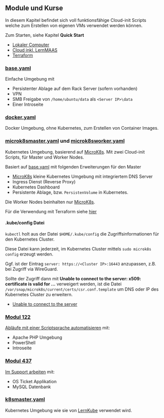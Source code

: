 Module und Kurse
----------------

In diesem Kapitel befindet sich voll funktionsfähige Cloud-init Scripts welche zum Erstellen von eigenen VMs verwendet werden können.

Zum Starten, siehe Kapitel **Quick Start**
* [Lokaler Computer](../intro/)
* [Cloud inkl. LernMAAS](../intro/Cloud.md)
* [Terraform](../terraform/)
 
### [base.yaml](base.yaml)

Einfache Umgebung mit 
* Persistenter Ablage auf dem Rack Server (sofern vorhanden)
* VPN
* SMB Freigabe von `/home/ubuntu/data` als `<Server IP>\data`
* Einer Introseite

### [docker.yaml](docker.yaml)

Docker Umgebung, ohne Kubernetes, zum Erstellen von Container Images.

### [microk8smaster.yaml](microk8smaster.yaml) und [microk8sworker.yaml](microk8sworker.yaml)

Kubernetes Umgebung, basierend auf [MicroK8s](https://microk8s.io/). Mit zwei Cloud-init Scripts, für Master und Worker Nodes.

Basiert auf [base.yaml](base.yaml) mit folgenden Erweiterungen für den Master
* [MicroK8s](https://microk8s.io/) kleine Kubernetes Umgebung mit integriertem DNS Server
* Ingress Dienst (Reverse Proxy)
* Kubernetes Dashboard
* Persistente Ablage, bzw. `PersistenVolume` in Kubernetes.

Die Worker Nodes beinhalten nur [MicroK8s](https://microk8s.io/).

Für die Verwendung mit Terraform siehe [hier](../terraform#kubernetes)

#### .kube/config Datei

`kubectl` holt aus der Datei `$HOME/.kube/config` die Zugriffsinformationen für den Kubernetes Cluster.

Diese Datei kann jederzeit, im Kubernetes Cluster mittels `sudo microk8s config` erzeugt werden.

Ggf. ist der Eintrag `server: https://<Cluster IP>:16443` anzupassen, z.B. bei Zugriff via WireGuard.

Sollte der Zugriff dann mit **Unable to connect to the server: x509: certificate is valid for ...** verweigert werden, ist die Datei `/var/snap/microk8s/current/certs/csr.conf.template` um DNS oder IP des Kubernetes Cluster zu erweitern.

* [Unable to connect to the server](https://stackoverflow.com/questions/63451290/microk8s-devops-unable-to-connect-to-the-server-x509-certificate-is-valid-f)

### [Modul 122](https://github.com/tbz-it/M122/blob/master/cloud-init.yaml)

[Abläufe mit einer Scriptsprache automatisieren](https://www.modulbaukasten.ch/module/122/3/de-DE?title=Abl%C3%A4ufe-mit-einer-Scriptsprache-automatisieren) mit:
* Apache PHP Umgebung
* PowerShell
* Introseite

### [Modul 437](https://github.com/tbz-it/M437/blob/master/cloud-init.yaml) 

[Im Support arbeiten](https://www.modulbaukasten.ch/module/437/1/de-DE?title=Im-Support-arbeiten) mit:
* OS Ticket Applikation
* MySQL Datenbank

### [k8smaster.yaml](k8smaster.yaml)

Kubernetes Umgebung wie sie von [LernKube](https://github.com/mc-b/lernkube) verwendet wird.
